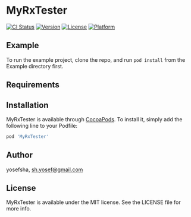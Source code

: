 # MyRxTester

[![CI Status](https://img.shields.io/travis/yosefsha/MyRxTester.svg?style=flat)](https://travis-ci.org/yosefsha/MyRxTester)
[![Version](https://img.shields.io/cocoapods/v/MyRxTester.svg?style=flat)](https://cocoapods.org/pods/MyRxTester)
[![License](https://img.shields.io/cocoapods/l/MyRxTester.svg?style=flat)](https://cocoapods.org/pods/MyRxTester)
[![Platform](https://img.shields.io/cocoapods/p/MyRxTester.svg?style=flat)](https://cocoapods.org/pods/MyRxTester)

## Example

To run the example project, clone the repo, and run `pod install` from the Example directory first.

## Requirements

## Installation

MyRxTester is available through [CocoaPods](https://cocoapods.org). To install
it, simply add the following line to your Podfile:

```ruby
pod 'MyRxTester'
```

## Author

yosefsha, sh.yosef@gmail.com

## License

MyRxTester is available under the MIT license. See the LICENSE file for more info.
